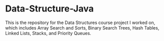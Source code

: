 # Data-Structure-Java

This is the repository for the Data Structures course project I worked on, which includes Array Search and Sorts, Binary Search Trees, Hash Tables, Linked Lists, Stacks, and Priority Queues.
